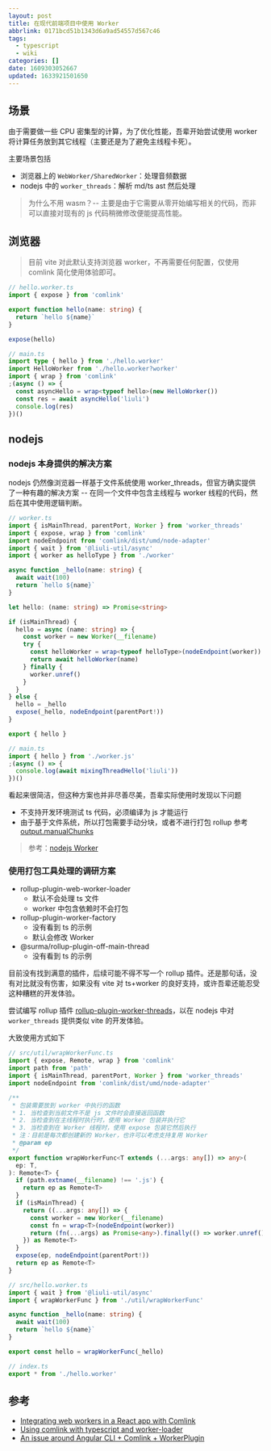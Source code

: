 ```yaml
---
layout: post
title: 在现代前端项目中使用 Worker
abbrlink: 0171bcd51b1343d6a9ad54557d567c46
tags:
  - typescript
  - wiki
categories: []
date: 1609303052667
updated: 1633921501650
---
```


## 场景

由于需要做一些 CPU 密集型的计算，为了优化性能，吾辈开始尝试使用 worker 将计算任务放到其它线程（主要还是为了避免主线程卡死）。

主要场景包括

- 浏览器上的 `WebWorker/SharedWorker`：处理音频数据
- nodejs 中的 `worker_threads`：解析 md/ts ast 然后处理

> 为什么不用 wasm？-- 主要是由于它需要从零开始编写相关的代码，而非可以直接对现有的 js 代码稍微修改便能提高性能。

## 浏览器

> 目前 vite 对此默认支持浏览器 worker，不再需要任何配置，仅使用 comlink 简化使用体验即可。

```ts
// hello.worker.ts
import { expose } from 'comlink'

export function hello(name: string) {
  return `hello ${name}`
}

expose(hello)
```

```ts
// main.ts
import type { hello } from './hello.worker'
import HelloWorker from './hello.worker?worker'
import { wrap } from 'comlink'
;(async () => {
  const asyncHello = wrap<typeof hello>(new HelloWorker())
  const res = await asyncHello('liuli')
  console.log(res)
})()
```

## nodejs

### nodejs 本身提供的解决方案

nodejs 仍然像浏览器一样基于文件系统使用 worker\_threads，但官方确实提供了一种有趣的解决方案 -- 在同一个文件中包含主线程与 worker 线程的代码，然后在其中使用逻辑判断。

```ts
// worker.ts
import { isMainThread, parentPort, Worker } from 'worker_threads'
import { expose, wrap } from 'comlink'
import nodeEndpoint from 'comlink/dist/umd/node-adapter'
import { wait } from '@liuli-util/async'
import { worker as helloType } from './worker'

async function _hello(name: string) {
  await wait(100)
  return `hello ${name}`
}

let hello: (name: string) => Promise<string>

if (isMainThread) {
  hello = async (name: string) => {
    const worker = new Worker(__filename)
    try {
      const helloWorker = wrap<typeof helloType>(nodeEndpoint(worker))
      return await helloWorker(name)
    } finally {
      worker.unref()
    }
  }
} else {
  hello = _hello
  expose(_hello, nodeEndpoint(parentPort!))
}

export { hello }
```

```ts
// main.ts
import { hello } from './worker.js'
;(async () => {
  console.log(await mixingThreadHello('liuli'))
})()
```

看起来很简洁，但这种方案也并非尽善尽美，吾辈实际使用时发现以下问题

- 不支持开发环境测试 ts 代码，必须编译为 js 才能运行
- 由于基于文件系统，所以打包需要手动分块，或者不进行打包
  rollup 参考 [output.manualChunks](https://rollupjs.org/guide/en/#outputmanualchunks)

> 参考：[nodejs Worker](https://nodejs.org/api/worker_threads.html#worker_threads_class_worker)

### 使用打包工具处理的调研方案

- rollup-plugin-web-worker-loader
  - 默认不会处理 ts 文件
  - worker 中包含依赖时不会打包
- rollup-plugin-worker-factory
  - 没有看到 ts 的示例
  - 默认会修改 Worker
- @surma/rollup-plugin-off-main-thread
  - 没有看到 ts 的示例

目前没有找到满意的插件，后续可能不得不写一个 rollup 插件。还是那句话，没有对比就没有伤害，如果没有 vite 对 ts+worker 的良好支持，或许吾辈还能忍受这种糟糕的开发体验。

尝试编写 rollup 插件 [rollup-plugin-worker-threads](https://github.com/rxliuli/liuli-tools/tree/master/libs/rollup-plugin-worker-threads)，以在 nodejs 中对 `worker_threads` 提供类似 vite 的开发体验。

大致使用方式如下

```ts
// src/util/wrapWorkerFunc.ts
import { expose, Remote, wrap } from 'comlink'
import path from 'path'
import { isMainThread, parentPort, Worker } from 'worker_threads'
import nodeEndpoint from 'comlink/dist/umd/node-adapter'

/**
 * 包装需要放到 worker 中执行的函数
 * 1. 当检查到当前文件不是 js 文件时会直接返回函数
 * 2. 当检查到在主线程时执行时，使用 Worker 包装并执行它
 * 3. 当检查到在 Worker 线程时，使用 expose 包装它然后执行
 * 注：目前是每次都创建新的 Worker，也许可以考虑支持复用 Worker
 * @param ep
 */
export function wrapWorkerFunc<T extends (...args: any[]) => any>(
  ep: T,
): Remote<T> {
  if (path.extname(__filename) !== '.js') {
    return ep as Remote<T>
  }
  if (isMainThread) {
    return ((...args: any[]) => {
      const worker = new Worker(__filename)
      const fn = wrap<T>(nodeEndpoint(worker))
      return (fn(...args) as Promise<any>).finally(() => worker.unref())
    }) as Remote<T>
  }
  expose(ep, nodeEndpoint(parentPort!))
  return ep as Remote<T>
}
```

```ts
// src/hello.worker.ts
import { wait } from '@liuli-util/async'
import { wrapWorkerFunc } from './util/wrapWorkerFunc'

async function _hello(name: string) {
  await wait(100)
  return `hello ${name}`
}

export const hello = wrapWorkerFunc(_hello)
```

```ts
// index.ts
export * from './hello.worker'
```

## 参考

- [Integrating web workers in a React app with Comlink](https://blog.logrocket.com/integrating-web-workers-in-a-react-app-with-comlink/)
- [Using comlink with typescript and worker-loader](https://lorefnon.tech/2019/03/24/using-comlink-with-typescript-and-worker-loader/)
- [An issue around Angular CLI + Comlink + WorkerPlugin](https://medium.com/lacolaco-blog/an-issue-around-angular-cli-comlink-workerplugin-585be1c8d087)
